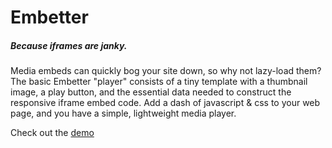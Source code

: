 # Embetter
##### Because iframes are janky.
Media embeds can quickly bog your site down, so why not lazy-load them? The basic Embetter "player" consists of a tiny template with a thumbnail image, a play button, and the essential data needed to construct the responsive iframe embed code. Add a dash of javascript & css to your web page, and you have a simple, lightweight media player.

Check out the [demo](http://cacheflowe.github.io/embetter)

